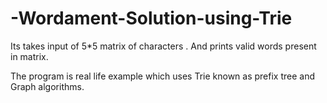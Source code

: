 # -Wordament-Solution-using-Trie
Its takes input of 5*5 matrix of characters . And prints valid words present in matrix. 

The program is real life example which uses Trie known as prefix tree and Graph algorithms.
